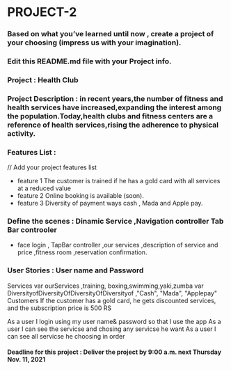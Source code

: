 # PROJECT-2

### Based on what you’ve learned until now , create a project of your choosing (impress us with your imagination).
### Edit this README.md file with your Project info.


### Project : Health Club


### Project Description : in recent years,the number of fitness and health services have increased,expanding the interest among the population.Today,health clubs and fitness centers are a reference of  health services,rising the adherence to physical activity.


### Features List : 
// Add your project features list
- feature 1 The customer is trained if he has a gold card with all services at a reduced value
- feature 2  Online booking is available (soon).
- feature 3  Diversity of payment ways cash , Mada and Apple pay.


### Define the scenes : Dinamic Service ,Navigation controller Tab Bar controoler 
- face login , TapBar controller ,our services ,description of service and price ,fitness room ,reservation confirmation.


### User Stories : User name and Password
Services var ourServices ,training, boxing,swimming,yaki,zumba
 var DiversityofDiversityOfDiversityOfDiversityof ,"Cash", "Mada", "Applepay"
Customers If the customer has a gold card, he gets discounted services, and the subscription price is 500 RS


As a user I login using my user name& password so that I use the app
As a user I can see the servicse and chosing any servicse he want 
As a user I can see all servicse he choosing in order 




#### Deadline for this project :  Deliver the project by 9:00 a.m. next Thursday Nov. 11, 2021 
